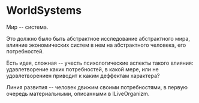 # WorldSystems

Мир -- система.


Это должно было быть абстрактное исследование абстрактного мира, влияние экономических систем в нем на абстрактного человека, его потребностей.

Есть идея, сложная -- учесть психологические аспекты такого влияния: удавлетворение каких потребностей, в какой мере, или не удовлетворениен приводит к каким деффектам характера?

Линия развития -- человек движим своими потребностями, в первую очередь материальными, описанными в ILiveOrganizm.
